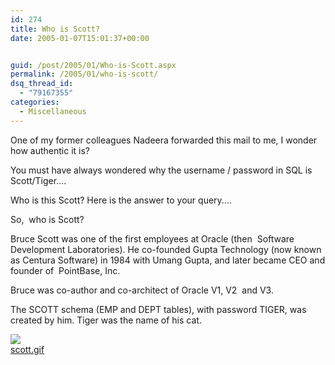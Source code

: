 ```yaml
---
id: 274
title: Who is Scott?
date: 2005-01-07T15:01:37+00:00


guid: /post/2005/01/Who-is-Scott.aspx
permalink: /2005/01/who-is-scott/
dsq_thread_id:
  - "79167355"
categories:
  - Miscellaneous
---
```

<DIV class=Section1>
<P>One of my former colleagues Nadeera forwarded this mail to me, I wonder how authentic it is?</SPAN></P>
<P>You must have always wondered why the username / password in SQL is Scott/Tiger....</SPAN></P>
<P>Who is this Scott? Here is the answer to your query....</SPAN></P>
<P>So,&nbsp; who is Scott?</SPAN></P>
<P>Bruce Scott was one of the first employees at Oracle (then&nbsp; Software Development Laboratories). He co-founded Gupta Technology (now known as Centura Software) in 1984 with Umang Gupta, and later became CEO and founder of&nbsp; PointBase, Inc.</SPAN></P>
<P>Bruce was co-author and co-architect of Oracle V1, V2&nbsp; and V3.</SPAN></P>
<P>The SCOTT schema (EMP and DEPT tables), with password TIGER, was&nbsp; created by him. Tiger was the name of his cat.</SPAN></P></DIV>
<DIV class=inlinedMailPictureBox><A href="https://merill.net/wp-content/uploads/contentbinary/scott.gif"><IMG class=inlinedMailPicture src="{{ site.url }}{{ site.baseurl }}/wp-content/uploads/contentbinary/scott-thumb.dasblog.JPG" border=0></A><BR><A class=inlinedMailPictureLink href="https://merill.net/wp-content/uploads/contentbinary/scott.gif">scott.gif</A></DIV>